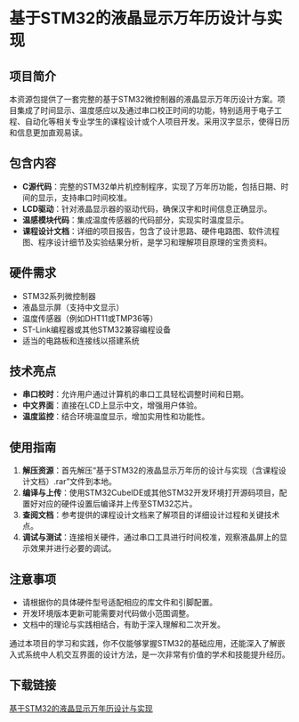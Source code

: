 # 基于STM32的液晶显示万年历设计与实现

## 项目简介

本资源包提供了一套完整的基于STM32微控制器的液晶显示万年历设计方案。项目集成了时间显示、温度感应以及通过串口校正时间的功能，特别适用于电子工程、自动化等相关专业学生的课程设计或个人项目开发。采用汉字显示，使得日历和信息更加直观易读。

## 包含内容

- **C源代码**：完整的STM32单片机控制程序，实现了万年历功能，包括日期、时间的显示，支持串口时间校准。
- **LCD驱动**：针对液晶显示器的驱动代码，确保汉字和时间信息正确显示。
- **温感模块代码**：集成温度传感器的代码部分，实现实时温度显示。
- **课程设计文档**：详细的项目报告，包含了设计思路、硬件电路图、软件流程图、程序设计细节及实验结果分析，是学习和理解项目原理的宝贵资料。

## 硬件需求

- STM32系列微控制器
- 液晶显示屏（支持中文显示）
- 温度传感器（例如DHT11或TMP36等）
- ST-Link编程器或其他STM32兼容编程设备
- 适当的电路板和连接线以搭建系统

## 技术亮点

- **串口校时**：允许用户通过计算机的串口工具轻松调整时间和日期。
- **中文界面**：直接在LCD上显示中文，增强用户体验。
- **温度监控**：结合环境温度显示，增加实用性和功能性。

## 使用指南

1. **解压资源**：首先解压“基于STM32的液晶显示万年历的设计与实现（含课程设计文档）.rar”文件到本地。
2. **编译与上传**：使用STM32CubeIDE或其他STM32开发环境打开源码项目，配置好对应的硬件设置后编译并上传至STM32芯片。
3. **查阅文档**：参考提供的课程设计文档来了解项目的详细设计过程和关键技术点。
4. **调试与测试**：连接相关硬件，通过串口工具进行时间校准，观察液晶屏上的显示效果并进行必要的调试。

## 注意事项

- 请根据你的具体硬件型号适配相应的库文件和引脚配置。
- 开发环境版本更新可能需要对代码做小范围调整。
- 文档中的理论与实践相结合，有助于深入理解和二次开发。

通过本项目的学习和实践，你不仅能够掌握STM32的基础应用，还能深入了解嵌入式系统中人机交互界面的设计方法，是一次非常有价值的学术和技能提升经历。

## 下载链接

[基于STM32的液晶显示万年历设计与实现](https://pan.quark.cn/s/2f5daf4dcbd5)